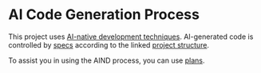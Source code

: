 # AI Code Generation Process
This project uses [AI-native development techniques](./.tessl/system-prompt/AIND.md). AI-generated code is controlled by [specs](./.tessl/system-prompt/artifacts.md) according to the linked [project structure](./.tessl/system-prompt/project-structure.md).

To assist you in using the AIND process, you can use [plans](./.tessl/system-prompt/example-plan.md).